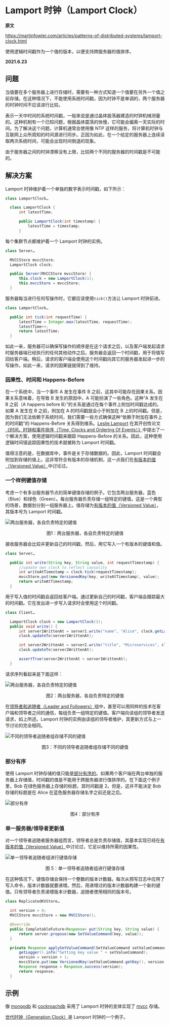 # Lamport 时钟（Lamport Clock）

**原文**

https://martinfowler.com/articles/patterns-of-distributed-systems/lamport-clock.html

使用逻辑时间戳作为一个值的版本，以便支持跨服务器的值排序。

**2021.6.23**

## 问题

当值要在多个服务器上进行存储时，需要有一种方式知道一个值要在另外一个值之前存储。在这种情况下，不能使用系统时间戳，因为时钟不是单调的，两个服务器的时钟时间不应该进行比较。

表示一天中时间的系统时间戳，一般来说是通过晶体振荡器建造的时钟机械测量的。这种机制有一个已知问题，根据晶体震荡的快慢，它可能会偏离一天实际的时间。为了解决这个问题，计算机通常会使用像 NTP 这样的服务，将计算机时钟与互联网上众所周知的时间源进行同步。正因为如此，在一个给定的服务器上连续读取两次系统时间，可能会出现时间倒退的现象。

由于服务器之间的时钟漂移没有上限，比较两个不同的服务器的时间戳是不可能的。

## 解决方案

Lamport 时钟维护着一个单独的数字表示时间戳，如下所示：

```java
class LamportClock…

  class LamportClock {
      int latestTime;

      public LamportClock(int timestamp) {
          latestTime = timestamp;
      }
```

每个集群节点都维护着一个 Lamport 时钟的实例。

```java
class Server…

  MVCCStore mvccStore;
  LamportClock clock;

  public Server(MVCCStore mvccStore) {
      this.clock = new LamportClock(1);
      this.mvccStore = mvccStore;
  }
```

服务器每当进行任何写操作时，它都应该使用`tick()`方法让 Lamport 时钟前进。

```java
class LamportClock…

  public int tick(int requestTime) {
      latestTime = Integer.max(latestTime, requestTime);
      latestTime++;
      return latestTime;
  }
```

如此一来，服务器可以确保写操作的顺序是在这个请求之后，以及客户端发起请求时服务器端已经执行的任何其他动作之后。服务器会返回一个时间戳，用于将值写回给客户端。稍后，请求的客户端会使用这个时间戳向其它的服务器发起进一步的写操作。如此一来，请求的因果链就得到了维持。

### 因果性、时间和 Happens-Before

在一个系统中，当一个事件 A 发生在事件 B 之前，这其中可能存在因果关系。因果关系意味着，在导致 B 发生的原因中，A 可能扮演了一些角色。这种“A 发生在 B 之前（A happens before B）”的关系是通过在每个事件上附加时间戳达成的。如果 A 发生在 B 之前，附加在 A 的时间戳就会小于附加在 B 上的时间戳。但是，因为我们无法依赖于系统时间，我们需要一些方式确保这种“依赖于附加在事件上的时间戳”的 Happens-Before 关系得到维系。[Leslie Lamport](https://en.wikipedia.org/wiki/Leslie_Lamport) 在其开创性论文[《时间、时钟和事件排序（Time, Clocks and Ordering Of Events）》](https://lamport.azurewebsites.net/pubs/time-clocks.pdf)中提出了一个解决方案，使用逻辑时间戳来跟踪 Happens-Before 的关系。因此，这种使用逻辑时间错追踪因果性的技术就被称为 Lamport 时间戳。

值得注意的是，在数据库中，事件是关于存储数据的。因此，Lamport 时间戳会附加到存储的值上。这非常符合有版本的存储机制，这一点我们在[有版本的值（Versioned Value）](versioned-value.md)中讨论过。

### 一个样例键值存储

考虑一个有多台服务器节点的简单键值存储的例子。它包含两台服务器，蓝色（Blue）和绿色（Green）。每台服务器负责存储一组特定的键值。这是一个典型的场景，数据划分到一组服务器上。值存储为[有版本的值（Versioned Value）](versioned-value.md)，其版本号为 Lamport 时间戳。

![两台服务器，各自负责特定的键值](../image/two-servers-each-with-specific-key-range.png)
<center>图1：两台服务器，各自负责特定的键值</center>

接收服务器会比较并更新自己的时间戳，然后，用它写入一个有版本的键值和值。

```java
class Server…

  public int write(String key, String value, int requestTimestamp) {
      //update own clock to reflect causality
      int writeAtTimestamp = clock.tick(requestTimestamp);
      mvccStore.put(new VersionedKey(key, writeAtTimestamp), value);
      return writeAtTimestamp;
  }
```

用于写入值的时间戳会返回给客户端。通过更新自己的时间戳，客户端会跟踪最大的时间戳。它在发出进一步写入请求时会使用这个时间戳。


```java
class Client…

  LamportClock clock = new LamportClock(1);
  public void write() {
      int server1WrittenAt = server1.write("name", "Alice", clock.getLatestTime());
      clock.updateTo(server1WrittenAt);

      int server2WrittenAt = server2.write("title", "Microservices", clock.getLatestTime());
      clock.updateTo(server2WrittenAt);

      assertTrue(server2WrittenAt > server1WrittenAt);
  }
```

请求序列看起来是下面这样：

![两台服务器，各自负责特定的键值](../image/lamport-clock-request-sequence.png)
<center>图2：两台服务器，各自负责特定的键值</center>

在[领导者和追随者（Leader and Followers）](leader-and-followers.md)组中，甚至可以用同样的技术在客户端和领导者之间的通信，每组负责一组特定的键值。客户端向该组的领导者发送请求，如上所述。Lamport 时钟的实例由该组的领导者维护，其更新方式与上一节讨论的完全相同。


![不同的领导者追随者组存储不同的键值](../image/different-keys-different-servers.png)
<center>图3：不同的领导者追随者组存储不同的键值</center>

### 部分有序

使用 Lamport 时钟存储的值只能是[部分有序的](https://en.wikipedia.org/wiki/Partially_ordered_set)。如果两个客户端在两台单独的服务器上存储值，时间戳的值是不能用于跨服务器进行值排序的。在下面这个例子里，Bob 在绿色服务器上存储的标题，其时间戳是 2。但是，这并不能决定 Bob 存储的标题是在 Alice 在蓝色服务器存储名字之前还是之后。

![部分有序](../image/two-clients-two-separate-servers.png)
<center>图4：部分有序</center>

### 单一服务器/领导者更新值

对一个领导者追随者服务器组而言，领导者总是负责存储值，其基本实现已经在[有版本的值（Versioned Value）](versioned-value.md)中讨论过，它足以维持所需的因果性。

![单一领导者追随者组进行键值存储](../image/single-servergroup-kvstore.png)
<center>图 5：单一领导者追随者组进行键值存储</center>

在这种情况下，键值存储会保持一个整数的版本计数器。每次从预写日志中应用了写入命令，版本计数器就要递增。然后，用递增过的版本计数器构建一个新的键值。只有领导者负责递增版本计数器，追随者使用相同的版本号。

```java
class ReplicatedKVStore…

  int version = 0;
  MVCCStore mvccStore = new MVCCStore();

  @Override
  public CompletableFuture<Response> put(String key, String value) {
      return server.propose(new SetValueCommand(key, value));
  }

  private Response applySetValueCommand(SetValueCommand setValueCommand) {
      getLogger().info("Setting key value " + setValueCommand);
      version = version + 1;
      mvccStore.put(new VersionedKey(setValueCommand.getKey(), version), setValueCommand.getValue());
      Response response = Response.success(version);
      return response;
  }
```

## 示例

像 [mongodb](https://www.mongodb.com/) 和 [cockroachdb](https://www.cockroachlabs.com/docs/stable/) 采用了 Lamport 时钟的变体实现了 [mvcc](https://en.wikipedia.org/wiki/Multiversion_concurrency_control) 存储。

[世代时钟（Generation Clock）](generation-clock.md)是 Lamport 时钟的一个例子。